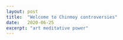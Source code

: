 ```yaml
---
layout: post
title:  "Welcome to Chinmoy controversies"
date:   2020-06-25
excerpt: "art meditative power"
---
```

